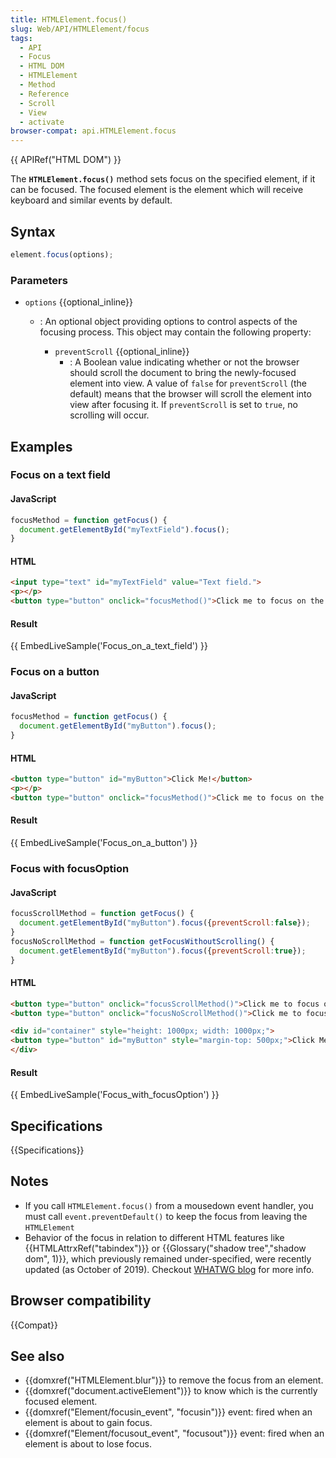 ```yaml
---
title: HTMLElement.focus()
slug: Web/API/HTMLElement/focus
tags:
  - API
  - Focus
  - HTML DOM
  - HTMLElement
  - Method
  - Reference
  - Scroll
  - View
  - activate
browser-compat: api.HTMLElement.focus
---
```

{{ APIRef("HTML DOM") }}

The **`HTMLElement.focus()`** method
sets focus on the specified element, if it can be focused. The focused element is
the element which will receive keyboard and similar events by default.

## Syntax

```js
element.focus(options);
```

### Parameters

- `options` {{optional_inline}}

  - : An optional object providing options to control aspects of the focusing process.
    This object may contain the following property:

    - `preventScroll` {{optional_inline}}
      - : A Boolean value indicating whether or not the browser should scroll the
        document to bring the newly-focused element into view. A value of
        `false` for `preventScroll` (the default) means that
        the browser will scroll the element into view after focusing it. If
        `preventScroll` is set to `true`, no scrolling will
        occur.

## Examples

### Focus on a text field

#### JavaScript

```js
focusMethod = function getFocus() {
  document.getElementById("myTextField").focus();
}
```

#### HTML

```html
<input type="text" id="myTextField" value="Text field.">
<p></p>
<button type="button" onclick="focusMethod()">Click me to focus on the text field!</button>
```

#### Result

{{ EmbedLiveSample('Focus_on_a_text_field') }}

### Focus on a button

#### JavaScript

```js
focusMethod = function getFocus() {
  document.getElementById("myButton").focus();
}
```

#### HTML

```html
<button type="button" id="myButton">Click Me!</button>
<p></p>
<button type="button" onclick="focusMethod()">Click me to focus on the button!</button>
```

#### Result

{{ EmbedLiveSample('Focus_on_a_button') }}

### Focus with focusOption

#### JavaScript

```js
focusScrollMethod = function getFocus() {
  document.getElementById("myButton").focus({preventScroll:false});
}
focusNoScrollMethod = function getFocusWithoutScrolling() {
  document.getElementById("myButton").focus({preventScroll:true});
}
```

#### HTML

```html
<button type="button" onclick="focusScrollMethod()">Click me to focus on the button!</button>
<button type="button" onclick="focusNoScrollMethod()">Click me to focus on the button without scrolling!</button>

<div id="container" style="height: 1000px; width: 1000px;">
<button type="button" id="myButton" style="margin-top: 500px;">Click Me!</button>
</div>
```

#### Result

{{ EmbedLiveSample('Focus_with_focusOption') }}

## Specifications

{{Specifications}}

## Notes

- If you call `HTMLElement.focus()` from a mousedown event handler, you
  must call `event.preventDefault()` to keep the focus from leaving the
  `HTMLElement`
- Behavior of the focus in relation to different HTML features like
  {{HTMLAttrxRef("tabindex")}} or {{Glossary("shadow tree","shadow dom", 1)}},
  which previously remained under-specified, were recently updated (as October
  of 2019). Checkout [WHATWG
  blog](https://blog.whatwg.org/focusing-on-focus) for more info.

## Browser compatibility

{{Compat}}

## See also

- {{domxref("HTMLElement.blur")}} to remove the focus from an element.
- {{domxref("document.activeElement")}} to know which is the currently focused element.
- {{domxref("Element/focusin_event", "focusin")}} event: fired when an element is about to gain focus.
- {{domxref("Element/focusout_event", "focusout")}} event: fired when an element is about to lose focus.
